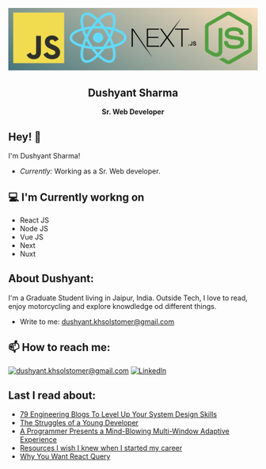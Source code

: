 ![Dushyant Banner Image](./banner.jpg)
<h2 align='center'>Dushyant Sharma</h2>
<p align='center'><b>Sr. Web Developer</b></p>

<h2>Hey! 👋</h2>

I'm Dushyant Sharma! 
- <i>Currently:</i> Working as a Sr. Web developer.

<h2>💻 I'm Currently workng on</h2>

- React JS
- Node JS
- Vue JS
- Next
- Nuxt

<!-- 
__Check out my GitHub repository:__

<div>
  <p>
    <a href="https://github.com/laxmena/PyCalendly">
      <img src="https://github-readme-stats.vercel.app/api/pin/?username=laxmena&repo=PyCalendly" alt="GitHub Stats" />
    </a>
    <a href="https://github.com/laxmena/CloudOrg-Simulator">
      <img src="https://github-readme-stats.vercel.app/api/pin/?username=laxmena&repo=CloudOrg-Simulator" alt="GitHub Stats" />
    </a>
  </p>
</div> -->

<!-- <h2>👀 Stats</h2> -->

<!-- <div> -->
<!--   <p align="center">
    <b><em>Now listening to:</em></b> <br/>
    <img src="https://spotify-github-profile.vercel.app/api/view?uid=lakshmanan.meiyappan&cover_image=true&theme=novatorem" alt="Now Listenting to" />
  </p> -->
  
  <!-- <p align="center">
  <b><em>GitHub Stats:</em></b> <br/>
    <img src="https://github-readme-streak-stats.herokuapp.com/?user=laxmena" alt="GitHub Stats" /> <br/><br/>
  <b><em>Programming activity (Last 7 days):</em></b> <br/>
    <img src="https://github-readme-stats.vercel.app/api/wakatime?username=laxmena" alt="WakaTime" />
  </p>
</div> -->

<h2> About Dushyant:</h2>

I'm a Graduate Student living in Jaipur, India. Outside Tech, I love to read, enjoy motorcycling and explore knowdledge od different things.
 
<!-- - Check out my Blog: [https://laxmena.com](https://laxmena.com)
- Know more about me: [About Laxmena](https://laxmena.com/pages/about) -->
- Write to me: [dushyant.khsolstomer@gmail.com](mailto:dushyant.khsolstomer@gmail.com)

<h2>📫 How to reach me:</h2>

<a href="mailto:dushyant.khsolstomer@gmail.com">![dushyant.khsolstomer@gmail.com](https://img.shields.io/badge/Gmail-D14836?style=for-the-badge&logo=gmail&logoColor=white)</a> <a href="https://www.linkedin.com/in/dushyant-sharma.2a15a518a/">![LinkedIn](https://img.shields.io/badge/LinkedIn-0077B5?style=for-the-badge&logo=linkedin&logoColor=white)</a>

<h2> Last I read about:</h2>

<!-- daily.dev BOOKMARKS:START -->
- [79 Engineering Blogs To Level Up Your System Design Skills](https://app.daily.dev/posts/zEpcbtOym?utm_source=rss&utm_medium=bookmarks&utm_campaign=q9Phl4j2g2jFaoBwLMseO)
- [The Struggles of a Young Developer](https://app.daily.dev/posts/09dsUhRue?utm_source=rss&utm_medium=bookmarks&utm_campaign=q9Phl4j2g2jFaoBwLMseO)
- [A Programmer Presents a Mind-Blowing Multi-Window Adaptive Experience](https://app.daily.dev/posts/oKlQxUNjD?utm_source=rss&utm_medium=bookmarks&utm_campaign=q9Phl4j2g2jFaoBwLMseO)
- [Resources I wish I knew when I started my career](https://app.daily.dev/posts/JGcJD4klu?utm_source=rss&utm_medium=bookmarks&utm_campaign=q9Phl4j2g2jFaoBwLMseO)
- [Why You Want React Query](https://app.daily.dev/posts/fl9h64Iws?utm_source=rss&utm_medium=bookmarks&utm_campaign=q9Phl4j2g2jFaoBwLMseO)
<!-- daily.dev BOOKMARKS:END -->
